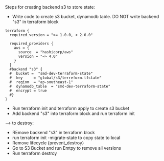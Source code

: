 Steps for creating backend s3 to store state:
- Write code to create s3 bucket, dynamodb table. DO NOT write backend "s3" in terraform block


```
terraform {
  required_version = ">= 1.0.0, < 2.0.0"

  required_providers {
    aws = {
      source  = "hashicorp/aws"
      version = "~> 4.0"
    }
  }
  #backend "s3" {
  #  bucket =  "smd-dev-terraform-state"
  #  key     = "global/s3/terreform.tfstate"
  #  region  = "ap-southeast-1"
  #  dynamodb_table  = "smd-dev-terraform-state"
  #  encrypt = true
  #}
}

```
- Run terraform init and terraform apply to create s3 bucket
- Add backend "s3" into terraform block and run terraform init

--> to destroy:
- REmove backend "s3" in terraform block
- run terraform init -migrate-state to copy state to local
- Remove lifecycle {prevent_destroy}
- Go to S3 Bucket and run Emtpy to remove all versions
- Run terraform destroy